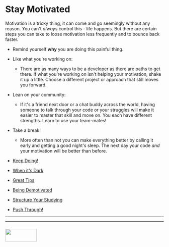 

# Stay Motivated

Motivation is a tricky thing, it can come and go seemingly without any reason.  You can't _always_ control this - life happens. But there are certain steps you can take to loose motivation less frequently and to bounce back faster.
* Remind yourself __why__ you are doing this painful thing.
* Like what you're working on:
  * There are as many ways to be a developer as there are paths to get there. If what you're working on isn't helping your motivation, shake it up a little.  Choose a different project or approach that still moves you forward.
* Lean on your community:
  * If it's a friend next door or a chat buddy across the world, having someone to talk through your code or your struggles will make it easier to master that skill and move on.  You each have different strengths.  Learn to use your team-mates!
* Take a break!
  * More often than not you can make everything better by calling it early and getting a good night's sleep.  The next day your code _and_ your motivation will be better than before.


* [Keep Doing!](https://markmanson.net/do-something)
* [When it's Dark](https://medium.freecodecamp.org/learning-to-code-when-it-gets-dark-e485edfb58fd)
* [Great Tips](http://www.codeconquest.com/bored-programming/)
* [Being Demotivated](https://www.youtube.com/watch?v=RQg_Q4HYYpg)
* [Structure Your Studying](https://medium.com/@michaelhenderson/losing-motivation-when-learning-to-code-9ac672ac15b9)
* [Push Through!](https://www.ted.com/talks/angela_lee_duckworth_grit_the_power_of_passion_and_perseverance)

___
___
### <a href="http://elewa.education/blog" target="_blank"><img src="https://user-images.githubusercontent.com/18554853/34921062-506450ae-f97d-11e7-875f-6feeb26ad72d.png" width="100" height="40"/></a>